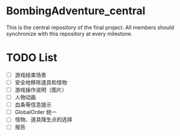 # BombingAdventure_central
This is the central repository of the final project. All members should synchronize with this repository at every milestone.


# TODO List

- [ ] 游戏结束场景
- [ ] 安全地移除道具和怪物
- [ ] 游戏操作说明（图片）
- [ ] 人物动画
- [ ] 血条等信息提示
- [ ] GlobalOrder 统一
- [ ] 怪物、道具降生点的选择
- [ ] 报告
